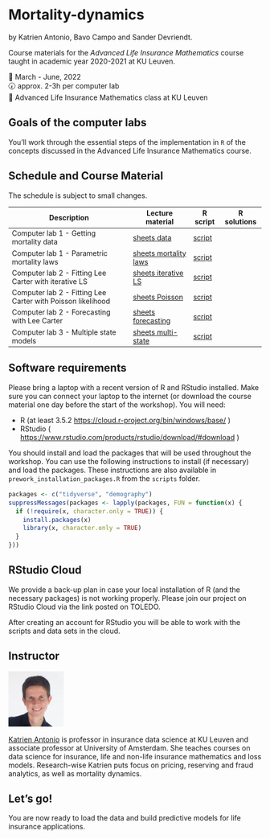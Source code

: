 
# Mortality-dynamics

by Katrien Antonio, Bavo Campo and Sander Devriendt.

Course materials for the *Advanced Life Insurance Mathematics* course
taught in academic year 2020-2021 at KU Leuven.

📆 March - June, 2022 <br> 🕢 approx. 2-3h per computer lab <br> 📍
Advanced Life Insurance Mathematics class at KU Leuven

## Goals of the computer labs

You’ll work through the essential steps of the implementation in `R` of
the concepts discussed in the Advanced Life Insurance Mathematics
course.

## Schedule and Course Material

The schedule is subject to small changes.

| Description                                                 | Lecture material                                                                                                                   | R script                                                                                               | R solutions |
| ----------------------------------------------------------- | ---------------------------------------------------------------------------------------------------------------------------------- | ------------------------------------------------------------------------------------------------------ | ----------- |
| Computer lab 1 - Getting mortality data                     | [sheets data](https://katrienantonio.github.io/mortality-dynamics/sheets/2022-03-10-ALIM_computer_lab_1.html#data)                 | [script](https://katrienantonio.github.io/mortality-dynamics/scripts/2022-03-10-ALIM_computer_lab_1.R) |             |
| Computer lab 1 - Parametric mortality laws                  | [sheets mortality laws](https://katrienantonio.github.io/mortality-dynamics/sheets/2022-03-10-ALIM_computer_lab_1.html#parametric) | [script](https://katrienantonio.github.io/mortality-dynamics/scripts/2022-03-10-ALIM_computer_lab_1.R) |             |
| Computer lab 2 - Fitting Lee Carter with iterative LS       | [sheets iterative LS](https://katrienantonio.github.io/mortality-dynamics/sheets/ALIM_computer_lab_2.html#LS)                      | [script](https://katrienantonio.github.io/mortality-dynamics/scripts/ALIM_computer_lab_2.R)            |             |
| Computer lab 2 - Fitting Lee Carter with Poisson likelihood | [sheets Poisson](https://katrienantonio.github.io/mortality-dynamics/sheets/ALIM_computer_lab_2.html#POI)                          | [script](https://katrienantonio.github.io/mortality-dynamics/scripts/ALIM_computer_lab_2.R)            |             |
| Computer lab 2 - Forecasting with Lee Carter                | [sheets forecasting](https://katrienantonio.github.io/mortality-dynamics/sheets/ALIM_computer_lab_2.html#forecasting)              | [script](https://katrienantonio.github.io/mortality-dynamics/scripts/ALIM_computer_lab_2.R)            |             |
| Computer lab 3 - Multiple state models                      | [sheets multi-state](https://katrienantonio.github.io/mortality-dynamics/sheets/ALIM_computer_lab_3.html)                          | [script](https://katrienantonio.github.io/mortality-dynamics/scripts/ALIM_computer_lab_3.R)            |             |

## Software requirements

Please bring a laptop with a recent version of R and RStudio installed.
Make sure you can connect your laptop to the internet (or download the
course material one day before the start of the workshop). You will
need:

  - R (at least 3.5.2 <https://cloud.r-project.org/bin/windows/base/> )
  - RStudio (
    <https://www.rstudio.com/products/rstudio/download/#download> )

You should install and load the packages that will be used throughout
the workshop. You can use the following instructions to install (if
necessary) and load the packages. These instructions are also available
in `prework_installation_packages.R` from the `scripts` folder.

``` r
packages <- c("tidyverse", "demography")
suppressMessages(packages <- lapply(packages, FUN = function(x) {
  if (!require(x, character.only = TRUE)) {
    install.packages(x)
    library(x, character.only = TRUE)
  }
}))
```

## RStudio Cloud

We provide a back-up plan in case your local installation of R (and the
necessary packages) is not working properly. Please join our project on
RStudio Cloud via the link posted on TOLEDO.

After creating an account for RStudio you will be able to work with the
scripts and data sets in the cloud.

## Instructor

<img src="img/Katrien.jpg" width="110"/>

<p align="justify">

[Katrien Antonio](https://katrienantonio.github.io/) is professor in
insurance data science at KU Leuven and associate professor at
University of Amsterdam. She teaches courses on data science for
insurance, life and non-life insurance mathematics and loss models.
Research-wise Katrien puts focus on pricing, reserving and fraud
analytics, as well as mortality dynamics.

## Let’s go\!

You are now ready to load the data and build predictive models for life
insurance applications.
